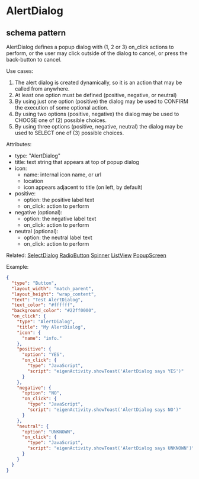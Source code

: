 # AlertDialog
## schema pattern

AlertDialog defines a popup dialog with (1, 2 or 3) on_click actions to perform, or the user may click outside of the dialog to cancel, or press the back-button to cancel.

Use cases:
1) The alert dialog is created dynamically, so it is an action that may be called from anywhere.
2) At least one option must be defined (positive, negative, or neutral)
3) By using just one option (positive) the dialog may be used to CONFIRM the execution of some optional action.
4) By using two options (positive, negative) the dialog may be used to CHOOSE one of (2) possible choices.
4) By using three options (positive, negative, neutral) the dialog may be used to SELECT one of (3) possible choices.

Attributes:
* type: "AlertDialog"
* title: text string that appears at top of popup dialog
* icon: 
    - name: internal icon name, or url
    - location
    - icon appears adjacent to title (on left, by default)
* positive: 
    - option: the positive label text 
    - on_click: action to perform 
* negative (optional): 
    - option: the negative label text 
    - on_click: action to perform 
* neutral (optional): 
    - option: the neutral label text 
    - on_click: action to perform 

Related:
[SelectDialog](SelectDialog.md) 
[RadioButton](RadioButton.md) 
[Spinner](Spinner.md) 
[ListView](ListView.md) 
[PopupScreen](PopupScreen.md) 

Example:
```json
{
  "type": "Button",
  "layout_width": "match_parent",
  "layout_height": "wrap_content",
  "text": "Test AlertDialog",
  "text_color": "#ffffff",
  "background_color": "#22ff0000",
  "on_click": {
    "type": "AlertDialog",
    "title": "My AlertDialog",
    "icon": {
      "name": "info."
    },
    "positive": {
      "option": "YES",
      "on_click": {
        "type": "JavaScript",
        "script": "eigenActivity.showToast('AlertDialog says YES')"
      }
    },
    "negative": {
      "option": "NO",
      "on_click": {
        "type": "JavaScript",
        "script": "eigenActivity.showToast('AlertDialog says NO')"
      }
    },
    "neutral": {
      "option": "UNKNOWN",
      "on_click": {
        "type": "JavaScript",
        "script": "eigenActivity.showToast('AlertDialog says UNKNOWN')"
      }
    }
  }
}
```

